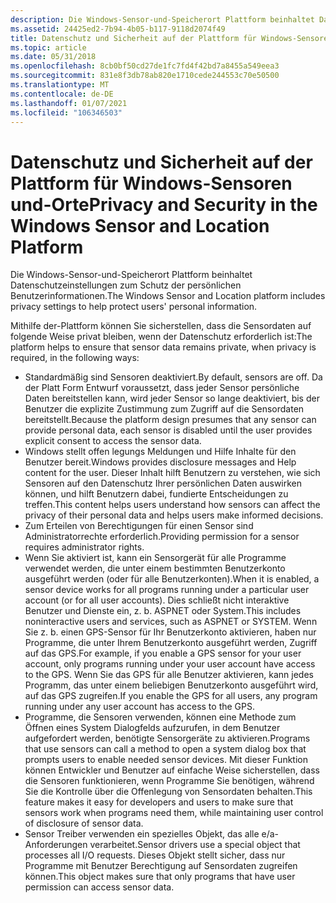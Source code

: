 ```yaml
---
description: Die Windows-Sensor-und-Speicherort Plattform beinhaltet Datenschutzeinstellungen zum Schutz der persönlichen Benutzerinformationen.
ms.assetid: 24425ed2-7b94-4b05-b117-9118d2074f49
title: Datenschutz und Sicherheit auf der Plattform für Windows-Sensoren und-Orte
ms.topic: article
ms.date: 05/31/2018
ms.openlocfilehash: 8cb0bf50cd27de1fc7fd4f42bd7a8455a549eea3
ms.sourcegitcommit: 831e8f3db78ab820e1710cede244553c70e50500
ms.translationtype: MT
ms.contentlocale: de-DE
ms.lasthandoff: 01/07/2021
ms.locfileid: "106346503"
---
```

# <a name="privacy-and-security-in-the-windows-sensor-and-location-platform"></a><span data-ttu-id="93d39-103">Datenschutz und Sicherheit auf der Plattform für Windows-Sensoren und-Orte</span><span class="sxs-lookup"><span data-stu-id="93d39-103">Privacy and Security in the Windows Sensor and Location Platform</span></span>

<span data-ttu-id="93d39-104">Die Windows-Sensor-und-Speicherort Plattform beinhaltet Datenschutzeinstellungen zum Schutz der persönlichen Benutzerinformationen.</span><span class="sxs-lookup"><span data-stu-id="93d39-104">The Windows Sensor and Location platform includes privacy settings to help protect users' personal information.</span></span>

<span data-ttu-id="93d39-105">Mithilfe der-Plattform können Sie sicherstellen, dass die Sensordaten auf folgende Weise privat bleiben, wenn der Datenschutz erforderlich ist:</span><span class="sxs-lookup"><span data-stu-id="93d39-105">The platform helps to ensure that sensor data remains private, when privacy is required, in the following ways:</span></span>

-   <span data-ttu-id="93d39-106">Standardmäßig sind Sensoren deaktiviert.</span><span class="sxs-lookup"><span data-stu-id="93d39-106">By default, sensors are off.</span></span> <span data-ttu-id="93d39-107">Da der Platt Form Entwurf voraussetzt, dass jeder Sensor persönliche Daten bereitstellen kann, wird jeder Sensor so lange deaktiviert, bis der Benutzer die explizite Zustimmung zum Zugriff auf die Sensordaten bereitstellt.</span><span class="sxs-lookup"><span data-stu-id="93d39-107">Because the platform design presumes that any sensor can provide personal data, each sensor is disabled until the user provides explicit consent to access the sensor data.</span></span>
-   <span data-ttu-id="93d39-108">Windows stellt offen legungs Meldungen und Hilfe Inhalte für den Benutzer bereit.</span><span class="sxs-lookup"><span data-stu-id="93d39-108">Windows provides disclosure messages and Help content for the user.</span></span> <span data-ttu-id="93d39-109">Dieser Inhalt hilft Benutzern zu verstehen, wie sich Sensoren auf den Datenschutz Ihrer persönlichen Daten auswirken können, und hilft Benutzern dabei, fundierte Entscheidungen zu treffen.</span><span class="sxs-lookup"><span data-stu-id="93d39-109">This content helps users understand how sensors can affect the privacy of their personal data and helps users make informed decisions.</span></span>
-   <span data-ttu-id="93d39-110">Zum Erteilen von Berechtigungen für einen Sensor sind Administratorrechte erforderlich.</span><span class="sxs-lookup"><span data-stu-id="93d39-110">Providing permission for a sensor requires administrator rights.</span></span>
-   <span data-ttu-id="93d39-111">Wenn Sie aktiviert ist, kann ein Sensorgerät für alle Programme verwendet werden, die unter einem bestimmten Benutzerkonto ausgeführt werden (oder für alle Benutzerkonten).</span><span class="sxs-lookup"><span data-stu-id="93d39-111">When it is enabled, a sensor device works for all programs running under a particular user account (or for all user accounts).</span></span> <span data-ttu-id="93d39-112">Dies schließt nicht interaktive Benutzer und Dienste ein, z. b. ASPNET oder System.</span><span class="sxs-lookup"><span data-stu-id="93d39-112">This includes noninteractive users and services, such as ASPNET or SYSTEM.</span></span> <span data-ttu-id="93d39-113">Wenn Sie z. b. einen GPS-Sensor für Ihr Benutzerkonto aktivieren, haben nur Programme, die unter Ihrem Benutzerkonto ausgeführt werden, Zugriff auf das GPS.</span><span class="sxs-lookup"><span data-stu-id="93d39-113">For example, if you enable a GPS sensor for your user account, only programs running under your user account have access to the GPS.</span></span> <span data-ttu-id="93d39-114">Wenn Sie das GPS für alle Benutzer aktivieren, kann jedes Programm, das unter einem beliebigen Benutzerkonto ausgeführt wird, auf das GPS zugreifen.</span><span class="sxs-lookup"><span data-stu-id="93d39-114">If you enable the GPS for all users, any program running under any user account has access to the GPS.</span></span>
-   <span data-ttu-id="93d39-115">Programme, die Sensoren verwenden, können eine Methode zum Öffnen eines System Dialogfelds aufzurufen, in dem Benutzer aufgefordert werden, benötigte Sensorgeräte zu aktivieren.</span><span class="sxs-lookup"><span data-stu-id="93d39-115">Programs that use sensors can call a method to open a system dialog box that prompts users to enable needed sensor devices.</span></span> <span data-ttu-id="93d39-116">Mit dieser Funktion können Entwickler und Benutzer auf einfache Weise sicherstellen, dass die Sensoren funktionieren, wenn Programme Sie benötigen, während Sie die Kontrolle über die Offenlegung von Sensordaten behalten.</span><span class="sxs-lookup"><span data-stu-id="93d39-116">This feature makes it easy for developers and users to make sure that sensors work when programs need them, while maintaining user control of disclosure of sensor data.</span></span>
-   <span data-ttu-id="93d39-117">Sensor Treiber verwenden ein spezielles Objekt, das alle e/a-Anforderungen verarbeitet.</span><span class="sxs-lookup"><span data-stu-id="93d39-117">Sensor drivers use a special object that processes all I/O requests.</span></span> <span data-ttu-id="93d39-118">Dieses Objekt stellt sicher, dass nur Programme mit Benutzer Berechtigung auf Sensordaten zugreifen können.</span><span class="sxs-lookup"><span data-stu-id="93d39-118">This object makes sure that only programs that have user permission can access sensor data.</span></span>

 

 



